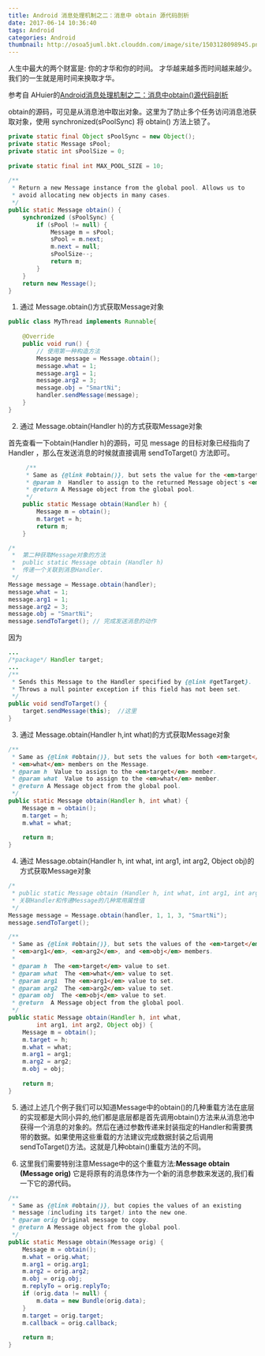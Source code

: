 ```yaml
---
title: Android 消息处理机制之二：消息中 obtain 源代码剖析
date: 2017-06-14 10:36:40
tags: Android
categories: Android
thumbnail: http://osoa5juml.bkt.clouddn.com/image/site/1503128098945.png
---
```


人生中最大的两个财富是: 你的才华和你的时间&#12290;	才华越来越多而时间越来越少&#12290;我们的一生就是用时间来换取才华&#12290;

<!--more -->

参考自 AHuier的[Android消息处理机制之二：消息中obtain()源代码剖析](http://blog.csdn.net/xukunhui2/article/details/17012923) 

obtain的源码，可见是从消息池中取出对象。这里为了防止多个任务访问消息池获取对象，使用 synchronized(sPoolSync) 将 obtain() 方法上锁了。

```java
private static final Object sPoolSync = new Object();  
private static Message sPool;  
private static int sPoolSize = 0;  
  
private static final int MAX_POOL_SIZE = 10;  
  
/** 
 * Return a new Message instance from the global pool. Allows us to 
 * avoid allocating new objects in many cases. 
 */  
public static Message obtain() {  
    synchronized (sPoolSync) {  
        if (sPool != null) {  
            Message m = sPool;  
            sPool = m.next;  
            m.next = null;  
            sPoolSize--;  
            return m;  
        }  
    }  
    return new Message();  
}  
```





1) 通过 Message.obtain()方式获取Message对象

```java
public class MyThread implements Runnable{  
  
    @Override  
    public void run() {  
        // 使用第一种构造方法  
        Message message = Message.obtain();  
        message.what = 1;  
        message.arg1 = 1;  
        message.arg2 = 3;  
        message.obj = "SmartNi";  
        handler.sendMessage(message);  
    }          
}  
```



2) 通过 Message.obtain(Handler h)的方式获取Message对象

首先查看一下obtain(Handler h)的源码，可见 message 的目标对象已经指向了 Handler ，那么在发送消息的时候就直接调用 sendToTarget() 方法即可。

```java
     /**
     * Same as {@link #obtain()}, but sets the value for the <em>target</em> member on the Message returned.
     * @param h  Handler to assign to the returned Message object's <em>target</em> member.
     * @return A Message object from the global pool.
     */
    public static Message obtain(Handler h) {
        Message m = obtain();
        m.target = h;
        return m;
    }
```



```java
/* 
 *  第二种获取Message对象的方法 
 *  public static Message obtain (Handler h) 
 *  传递一个关联到消息Handler. 
 */  
Message message = Message.obtain(handler);  
message.what = 1;  
message.arg1 = 1;  
message.arg2 = 3;  
message.obj = "SmartNi";  
message.sendToTarget(); // 完成发送消息的动作  
```

因为

```java
...  
/*package*/ Handler target;    
...   
/** 
 * Sends this Message to the Handler specified by {@link #getTarget}. 
 * Throws a null pointer exception if this field has not been set. 
 */  
public void sendToTarget() {  
    target.sendMessage(this);  //这里
}  
```



3) 通过 Message.obtain(Handler h,int what)的方式获取Message对象

```java
/** 
 * Same as {@link #obtain()}, but sets the values for both <em>target</em> and 
 * <em>what</em> members on the Message. 
 * @param h  Value to assign to the <em>target</em> member. 
 * @param what  Value to assign to the <em>what</em> member. 
 * @return A Message object from the global pool. 
 */  
public static Message obtain(Handler h, int what) {  
    Message m = obtain();  
    m.target = h;  
    m.what = what;  
  
    return m;  
}  
```





4) 通过 Message.obtain(Handler h, int what, int arg1, int arg2, Object obj)的方式获取Message对象

```java
/* 
 * public static Message obtain (Handler h, int what, int arg1, int arg2, Object obj) 
 * 关联Handler和传递Message的几种常用属性值 
 */  
Message message = Message.obtain(handler, 1, 1, 3, "SmartNi");  
message.sendToTarget(); 
```



```java
/** 
 * Same as {@link #obtain()}, but sets the values of the <em>target</em>, <em>what</em>,  
 * <em>arg1</em>, <em>arg2</em>, and <em>obj</em> members. 
 *  
 * @param h  The <em>target</em> value to set. 
 * @param what  The <em>what</em> value to set. 
 * @param arg1  The <em>arg1</em> value to set. 
 * @param arg2  The <em>arg2</em> value to set. 
 * @param obj  The <em>obj</em> value to set. 
 * @return  A Message object from the global pool. 
 */  
public static Message obtain(Handler h, int what,   
        int arg1, int arg2, Object obj) {  
    Message m = obtain();  
    m.target = h;  
    m.what = what;  
    m.arg1 = arg1;  
    m.arg2 = arg2;  
    m.obj = obj;  
  
    return m;  
}  
```

5) 通过上述几个例子我们可以知道Message中的obtain()的几种重载方法在底层的实现都是大同小异的,他们都是底层都是首先调用obtain()方法来从消息池中获得一个消息的对象的。然后在通过参数传递来封装指定的Handler和需要携带的数据。如果使用这些重载的方法建议完成数据封装之后调用sendToTarget()方法。这就是几种obtain()重载方法的不同。

6) 这里我们需要特别注意Message中的这个重载方法:**Message obtain (Message orig)** 它是将原有的消息体作为一个新的消息参数来发送的,我们看一下它的源代码。

```java
/** 
 * Same as {@link #obtain()}, but copies the values of an existing 
 * message (including its target) into the new one. 
 * @param orig Original message to copy. 
 * @return A Message object from the global pool. 
 */  
public static Message obtain(Message orig) {  
    Message m = obtain();  
    m.what = orig.what;  
    m.arg1 = orig.arg1;  
    m.arg2 = orig.arg2;  
    m.obj = orig.obj;  
    m.replyTo = orig.replyTo;  
    if (orig.data != null) {  
        m.data = new Bundle(orig.data);  
    }  
    m.target = orig.target;  
    m.callback = orig.callback;  
  
    return m;  
}  
```

